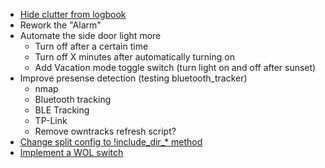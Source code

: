   - [Hide clutter from logbook](https://github.com/home-assistant/home-assistant/pull/3674)
  - Rework the "Alarm"
  - Automate the side door light more
    + Turn off after a certain time
    + Turn off X minutes after automatically turning on
    + Add Vacation mode toggle switch (turn light on and off after sunset)
  - Improve presense detection (testing bluetooth_tracker)
    + nmap
    + Bluetooth tracking
    + BLE Tracking
    + TP-Link
    + Remove owntracks refresh script?
  - [Change split config to !include_dir_* method](https://home-assistant.io/topics/splitting_configuration/#advanced-usage)
  - [Implement a WOL switch](https://home-assistant.io/components/switch.wake_on_lan/)
